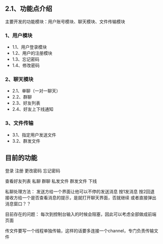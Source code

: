 ## 2.1、功能点介绍

  主要开发的功能模块：用户账号模块、聊天模块、文件传输模块

### 1、用户模块
- 1.1、用户登录模块  
- 1.2、用户的注册模块
- 1.3、忘记密码
- 1.4、修改密码
### 2、聊天模块
- 2.1、单聊（一对一聊天） 
- 2.2、群聊
- 2.3、好友列表
- 2.4、好友上下线通知
### 3、文件传输
- 3.1、指定用户发送文件
- 3.2、群发文件

## 目前的功能 
登录  注册  更改密码   忘记密码

查看好友列表  私聊  群聊   私发文件   群发文件  下线



私聊处理方法：
发送方给一个界面让他可以不停的发送消息  按1发消息  按2回退
接收方给一个是否查看消息的提示，是就打开聊天界面，否就继续  或者直接弹出消息窗口？？


目前存在的问题：
每次到控制台输入的时候会阻塞，因此可以考虑全部做成前端页面


传文件要写一个线程单独传输，这样的话要多连接一个channel，专门负责传输文件
